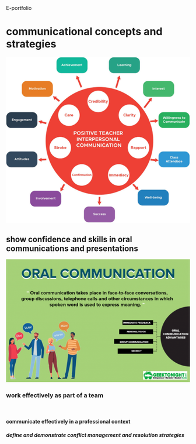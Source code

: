 <html>
   <head> 
     E-portfolio
  </head>
  <body>
   <h1>communicational concepts and strategies</h1>
    <img src="bap11.jpg"alt"khalu">
   <h2>show confidence and skills in oral communications and presentations</h2>
     <img src="bap12.png"alt"kp">
   <h3>work effectively as part of a team</h3>
     <img src="image3.png" alt "kd">
     
   <h4>communicate effectively in a professional context</h4>
     
   <h5>define and demonstrate conflict management and resolution strategies</h5>
   </body>
   </html>
